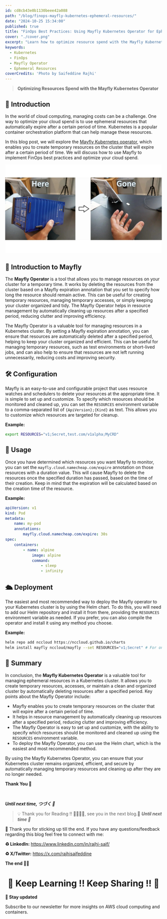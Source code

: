 ```yaml
---
id: cd8cb43e0b1130beee42a088
path: "/blog/finops-mayfly-kubernetes-ephemeral-resources/"
date: "2024-10-25 15:34:00"
published: true
title: "FinOps Best Practices: Using Mayfly Kubernetes Operator for Ephemeral Resources"
cover: "./cover.png"
excerpt: "Learn how to optimize resource spend with the Mayfly Kubernetes Operator, implementing FinOps best practices for ephemeral resources."
keywords:
  - Kubernetes
  - FinOps
  - Mayfly Operator
  - Ephemeral Resources
coverCredits: 'Photo by Saifeddine Rajhi'
---
```


> **Optimizing Resources Spend with the Mayfly Kubernetes Operator**

## 📖 Introduction

In the world of cloud computing, managing costs can be a challenge. One way to optimize your cloud spend is to use ephemeral resources that automatically expire after a certain period of time. Kubernetes is a popular container orchestration platform that can help manage these resources.

In this blog post, we will explore the [Mayfly Kubernetes operator](https://github.com/NCCloud/mayfly), which enables you to create temporary resources on the cluster that will expire after a certain period of time. We will discuss how to use Mayfly to implement FinOps best practices and optimize your cloud spend.

![mayfly](./mayfly.jpg)

## 📄 Introduction to Mayfly

The **Mayfly Operator** is a tool that allows you to manage resources on your cluster for a temporary time. It works by deleting the resources from the cluster based on a Mayfly expiration annotation that you set to specify how long the resource should remain active. This can be useful for creating temporary resources, managing temporary accesses, or simply keeping your cluster organized and tidy. The Mayfly Operator helps in resource management by automatically cleaning up resources after a specified period, reducing clutter and improving efficiency.

The Mayfly Operator is a valuable tool for managing resources in a Kubernetes cluster. By setting a Mayfly expiration annotation, you can ensure that resources are automatically deleted after a specified period, helping to keep your cluster organized and efficient. This can be useful for managing temporary resources, such as test environments or short-lived jobs, and can also help to ensure that resources are not left running unnecessarily, reducing costs and improving security.

## 🛠 Configuration

Mayfly is an easy-to-use and configurable project that uses resource watches and schedulers to delete your resources at the appropriate time. It is simple to set up and customize. To specify which resources should be monitored and cleaned up, you can set the `RESOURCES` environment variable to a comma-separated list of `{ApiVersion};{Kind}` as text. This allows you to customize which resources are targeted for cleanup.

**Example:**

```sh
export RESOURCES="v1;Secret,test.com/v1alpha;MyCRD"
```

## 🚀 Usage

Once you have determined which resources you want Mayfly to monitor, you can set the `mayfly.cloud.namecheap.com/expire` annotation on those resources with a duration value. This will cause Mayfly to delete the resources once the specified duration has passed, based on the time of their creation. Keep in mind that the expiration will be calculated based on the creation time of the resource.

**Example:**

```yaml
apiVersion: v1
kind: Pod
metadata:
    name: my-pod
    annotations:
        mayfly.cloud.namecheap.com/expire: 30s
spec:
    containers:
        - name: alpine
            image: alpine
            command:
                - sleep
                - infinity
```

## 🛳️ Deployment

The easiest and most recommended way to deploy the Mayfly operator to your Kubernetes cluster is by using the Helm chart. To do this, you will need to add our Helm repository and install it from there, providing the `RESOURCES` environment variable as needed. If you prefer, you can also compile the operator and install it using any method you choose.

**Example:**

```sh
helm repo add nccloud https://nccloud.github.io/charts
helm install mayfly nccloud/mayfly --set RESOURCES="v1;Secret" # For only secrets
```

## 📌 Summary

In conclusion, the **Mayfly Kubernetes Operator** is a valuable tool for managing ephemeral resources in a Kubernetes cluster. It allows you to create temporary resources, accesses, or maintain a clean and organized cluster by automatically deleting resources after a specified period. Key points about the Mayfly Operator include:

- Mayfly enables you to create temporary resources on the cluster that will expire after a certain period of time.
- It helps in resource management by automatically cleaning up resources after a specified period, reducing clutter and improving efficiency.
- The Mayfly Operator is easy to set up and customize, with the ability to specify which resources should be monitored and cleaned up using the `RESOURCES` environment variable.
- To deploy the Mayfly Operator, you can use the Helm chart, which is the easiest and most recommended method.

By using the Mayfly Kubernetes Operator, you can ensure that your Kubernetes cluster remains organized, efficient, and secure by automatically managing temporary resources and cleaning up after they are no longer needed.

**Thank You 🖤**

<br>

**_Until next time, つづく 🎉_**

> 💡 Thank you for Reading !! 🙌🏻😁📃, see you in the next blog.🤘  **_Until next time 🎉_**

🚀 Thank you for sticking up till the end. If you have any questions/feedback regarding this blog feel free to connect with me:

**♻️ LinkedIn:** https://www.linkedin.com/in/rajhi-saif/

**♻️ X/Twitter:** https://x.com/rajhisaifeddine

**The end ✌🏻**

<h1 align="center">🔰 Keep Learning !! Keep Sharing !! 🔰</h1>

**📅 Stay updated**

Subscribe to our newsletter for more insights on AWS cloud computing and containers.
